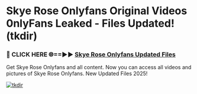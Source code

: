 # Skye Rose Onlyfans Original Videos 0nlyFans Leaked - Files Updated! (tkdir)

<h3>🔴 CLICK HERE 🌐==►► <a href="https://tinyurl.com/2jnfzry5" rel="nofollow">Skye Rose Onlyfans Updated Files</a></h3>

Get Skye Rose Onlyfans and all content. Now you can access all videos and pictures of Skye Rose Onlyfans. New Updated Files 2025!

[![tkdir](https://i.imgur.com/GyGTBgg.gif)](https://tinyurl.com/2jnfzry5)

